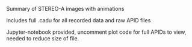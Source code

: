 Summary of STEREO-A images with animations

Includes full .cadu for all recorded data and raw APID files

Jupyter-notebook provided, uncomment plot code for full APIDs to view, needed to reduce size of file.
